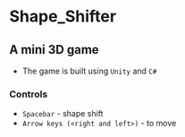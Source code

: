 # Shape_Shifter
## A mini 3D game
* The game is built using `Unity` and `C#`

### Controls
* `Spacebar` - shape shift
* `Arrow keys (<right and left>)` - to move
